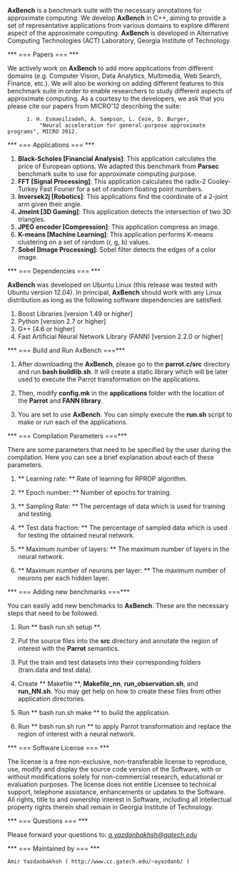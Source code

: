**AxBench** is a benchmark suite with the necessary annotations for approximate computing. We develop **AxBench** in C++, aiming to provide a set of representative applications from various domains to explore different aspect of the approximate computing. **AxBench** is developed in Alternative Computing Technologies (ACT) Laboratory, Georgia Institute of Technology.

*** === Papers === ***

We actively work on **AxBench** to add more applications from different domains (e.g. Computer Vision, Data Analytics, Multimedia, Web Search, Finance, etc.). We will also be working on adding different features to this benchmark suite in order to enable researchers to study different aspects of approximate computing.  As a courtesy to the developers, we ask that you please cite our papers from MICRO'12 describing the suite:

          1. H. Esmaeilzadeh, A. Sampson, L. Ceze, D. Burger, 
              "Neural acceleration for general-purpose approximate programs", MICRO 2012.

*** === Applications === ***

1. **Black-Scholes [Financial Analysis]**: This application calculates the price of European options. We adapted this benchmark from **Parsec** benchmark suite to use for approximate computing purpose. 
2. **FFT [Signal Processing]**: This application calculates the radix-2 Cooley-Turkey Fast Fourier for a set of random floating point numbers. 
3. **Inversek2j [Robotics]**: This applications find the coordinate of a 2-joint arm given their angle.
4. **Jmeint [3D Gaming]**: This application detects the intersection of two 3D triangles.
5. **JPEG encoder [Compression]**: This application compress an image.
6. **K-means [Machine Learning]**: This application performs K-means clustering on a set of random (r, g, b) values.
7. **Sobel [Image Processing]**: Sobel filter detects the edges of a color image.

*** === Dependencies === ***

**AxBench** was developed on Ubuntu Linux (this release was tested with Ubuntu version 12.04). In principal, **AxBench** should work with any Linux distribution as long as the following software dependencies are satisfied.

1. Boost Libraries [version 1.49 or higher]
2. Python [version 2.7 or higher]
3. G++ [4.6 or higher]
4. Fast Artificial Neural Network Library (FANN) [version 2.2.0 or higher]

*** === Build and Run AxBench ===***

1) After downloading the **AxBench**, please go to the **parrot.c/src** directory and run **bash buildlib.sh**. It will create a static library which will be later used to execute the Parrot transformation on the applications.

2) Then, modify **config.mk** in the **applications** folder with the location of the **Parrot** and **FANN library**.

3) You are set to use **AxBench**. You can simply execute the **run.sh** script to make or run each of the applications. 

*** === Compilation Parameters ===***

There are some parameters that need to be specified by the user during the compilation. Here you can see a brief explanation about each of these parameters.

1) ** Learning rate: ** Rate of learning for RPROP algorithm.

2) ** Epoch number: ** Number of epochs for training. 

3) ** Sampling Rate: ** The percentage of data which is used for training and testing.

4) ** Test data fraction: ** The percentage of sampled data which is used for testing the obtained neural network.

5) ** Maximum number of layers: ** The maximum number of layers in the neural network.

6) ** Maximum number of neurons per layer: ** The maximum number of neurons per each hidden layer.



*** === Adding new benchmarks ===***

You can easily add new benchmarks to **AxBench**. These are the necessary steps that need to be followed.

1) Run ** bash run.sh setup <application name>**.

2) Put the source files into the **src** directory and annotate the region of interest with the **Parrot** semantics.

3) Put the train and test datasets into their corresponding folders (train.data and test.data).

4) Create ** Makefile **, **Makefile_nn**, **run_observation.sh**, and **run_NN.sh**. You may get help on how to create these files from other application directories.

5) Run ** bash run.sh make <application name>** to build the application.

6) Run ** bash run.sh run <application name>** to apply Parrot transformation and replace the region of interest with a neural network.
 
*** === Software License === ***

The license is a free non-exclusive, non-transferable license to reproduce, use, modify and display the source code version of the Software, with or without modifications solely for non-commercial research, educational or evaluation purposes. The license does not entitle Licensee to technical support, telephone assistance, enhancements or updates to the Software. All rights, title to and ownership interest in Software, including all intellectual property rights therein shall remain in Georgia Institute of Technology.

*** === Questions === ***

Please forward your questions to: *a.yazdanbakhsh@gatech.edu*

*** === Maintained by === ***

    Amir Yazdanbakhsh ( http://www.cc.gatech.edu/~ayazdanb/ )